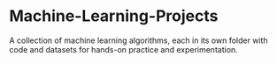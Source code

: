 # Machine-Learning-Projects
A collection of machine learning algorithms, each in its own folder with code and datasets for hands-on practice and experimentation.
